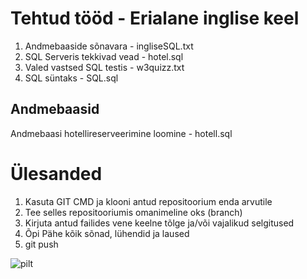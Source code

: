 # Tehtud tööd - Erialane inglise keel 

1. Andmebaaside sõnavara - ingliseSQL.txt
2. SQL Serveris tekkivad vead - hotel.sql
3. Valed vastsed SQL testis - w3quizz.txt
4. SQL süntaks - SQL.sql

## Andmebaasid

Andmebaasi hotellireserveerimine loomine - hotell.sql










# Ülesanded

1. Kasuta GIT CMD ja klooni antud repositoorium enda arvutile
2. Tee selles repositooriumis omanimeline oks (branch)
3. Kirjuta antud failides vene keelne tõlge ja/või vajalikud selgitused
4. Õpi Pähe kõik sõnad, lühendid ja laused
5. git push

![pilt](https://github.com/IrinaMerkulova/TARpv23ab/assets/154507353/01cafa4f-5136-4e2f-9484-e3ecb2f3b3f6)
